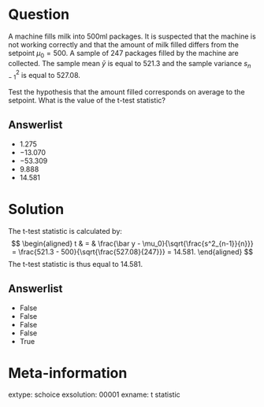 

Question
========
A machine fills milk into $500$ml packages. It is suspected that the 
machine is not working correctly and that the amount of milk filled differs 
from the setpoint $\mu_0 = 500$. A sample of $247$ packages 
filled by the machine are collected. The sample mean $\bar{y}$ is equal to 
$521.3$ and the sample variance $s^2_{n-1}$ is equal to 
$527.08$.

Test the hypothesis that the amount filled corresponds on average to the 
setpoint. What is the value of the t-test statistic?

Answerlist
----------
* $1.275$
* $-13.070$
* $-53.309$
* $9.888$
* $14.581$

Solution
========
The t-test statistic is calculated by:
$$
\begin{aligned}
  t & = & \frac{\bar y - \mu_0}{\sqrt{\frac{s^2_{n-1}}{n}}}
  = \frac{521.3 - 500}{\sqrt{\frac{527.08}{247}}}
  = 14.581.
\end{aligned}
$$
The t-test statistic is thus equal to
$14.581$.

Answerlist
----------
* False
* False
* False
* False
* True

Meta-information
================
extype: schoice
exsolution: 00001
exname: t statistic
